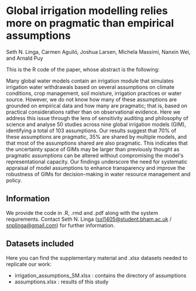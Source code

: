# Global irrigation modelling relies more on pragmatic than empirical assumptions

<!-- badges: start -->
<!-- badges: end -->

Seth N. Linga, Carmen Aguiló, Joshua Larsen, Michela Massimi, Nanxin Wei, and Arnald Puy

This is the R code of the paper, whose abstract is the following:

Many global water models contain an irrigation module that simulates irrigation water withdrawals based on several assumptions on climate conditions, crop management, soil moisture, irrigation practices or water source. However, we do not know how many of these assumptions are grounded on empirical data and how many are pragmatic; that is, based on practical considerations rather than on observational evidence. Here we address this issue through the lens of sensitivity auditing and philosophy of science and analyse 50 studies across nine global irrigation models (GIM), identifying a total of 103 assumptions. Our results suggest that 70% of these assumptions are pragmatic, 35% are shared by multiple models, and that most of the assumptions shared are also pragmatic. This indicates that the uncertainty space of GIMs may be larger than previously thought as pragmatic assumptions can be altered without compromising the model's representational capacity. Our findings underscore the need for systematic appraisal of model assumptions to enhance transparency and improve the robustness of GIMs for decision-making in water resource management and policy.

## Information
We provide the code in .R, .rmd and .pdf along with the system requirements. Contact Seth N. Linga (sxl1405@student.bham.ac.uk / snplinga@gmail.com) for further information.

## Datasets included
Here you can find the supplementary material and .xlsx datasets needed to replicate our work: 
* irrigation_assumptions_SM.xlsx : contains the directory of assumptions
* assumptions.xlsx : results of this study
